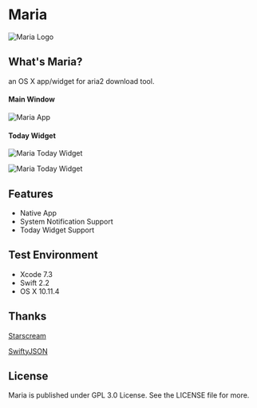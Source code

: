 # Maria

![Maria Logo](http://windisco.qiniudn.com/Maria-Banner.png)

## What's Maria?

an OS X app/widget for aria2 download tool.

#### Main Window

![Maria App](http://windisco.qiniudn.com/Maria-App-2.png)

#### Today Widget

![Maria Today Widget](http://windisco.qiniudn.com/Maria-Today-Widget-2-1.png)

![Maria Today Widget](http://windisco.qiniudn.com/Maria-Today-Widget-2-2.png)

## Features

* Native App
* System Notification Support
* Today Widget Support


## Test Environment

* Xcode 7.3
* Swift 2.2
* OS X 10.11.4

## Thanks

[Starscream](https://github.com/daltoniam/Starscream)

[SwiftyJSON](https://github.com/SwiftyJSON/SwiftyJSON)

## License

Maria is published under GPL 3.0 License. See the LICENSE file for more.